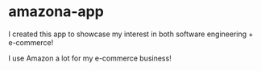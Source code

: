 # amazona-app

I created this app to showcase my interest in both software engineering + e-commerce! 

I use Amazon a lot for my e-commerce business!
